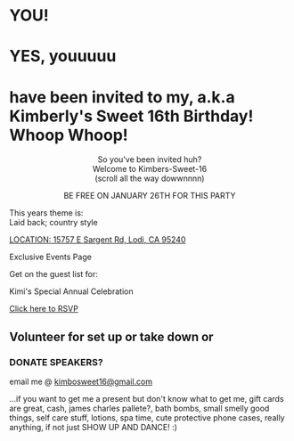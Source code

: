 # YOU! 

# YES, youuuuu 

# have been invited to my, a.k.a Kimberly's Sweet 16th Birthday! Whoop Whoop!

<p align="center">So you've been invited huh?
<br/>
Welcome to Kimbers-Sweet-16 
<br/>
(scroll all the way dowwnnnn) </p>

<p align="center">BE FREE ON JANUARY 26TH FOR THIS PARTY</p>

 This years theme is:   
Laid back; country style

[LOCATION: 15757 E Sargent Rd, Lodi, CA 95240](https://goo.gl/maps/r2VDvppPxTr)
      
		
Exclusive Events Page

Get on the guest list for: 

Kimi's Special Annual Celebration 


[Click here to RSVP](https://kimberly387.typeform.com/to/ZMgtns)

 
## Volunteer for set up or take down or

### DONATE SPEAKERS?
email me @ kimbosweet16@gmail.com





...if you want to get me a present but don't know what to get me, gift cards are great, cash, james charles pallete?, bath bombs, small smelly good things, self care stuff, lotions, spa time, cute protective phone cases, really anything, if not just SHOW UP AND DANCE! :)
